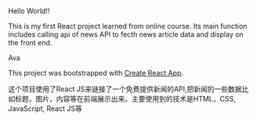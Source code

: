 ###
Hello World!!

This is my first React project learned from online course. Its main function includes calling api of news API to fecth news article data and display on the front end.

Ava

This project was bootstrapped with [Create React App](https://github.com/facebook/create-react-app).


这个项目使用了React JS来链接了一个免费提供新闻的API,把新闻的一些数据比如标题，图片，内容等在前端展示出来。主要使用到的技术是HTML，CSS, JavaScript, React JS等
